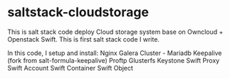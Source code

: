 # saltstack-cloudstorage

This is salt stack code deploy Cloud storage system base on Owncloud + Openstack Swift. This is first salt stack code I write.

In this code, I setup and install:
Nginx
Galera Cluster - Mariadb
Keepalive (fork from salt-formula-keepalive)
Proftp
Glusterfs
Keystone
Swift Proxy
Swift Account
Swift Container
Swift Object

